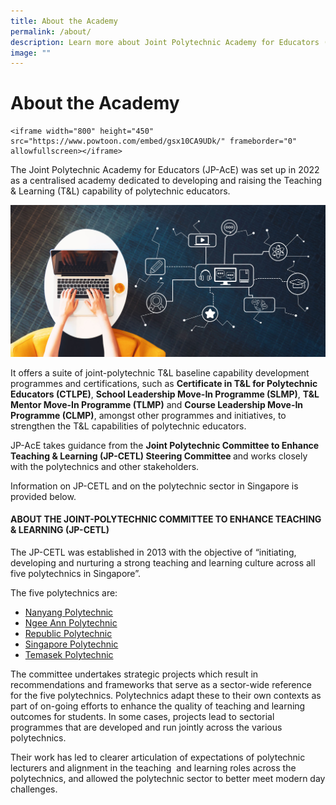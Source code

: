 ```yaml
---
title: About the Academy
permalink: /about/
description: Learn more about Joint Polytechnic Academy for Educators (JP-AcE)
image: ""
---
```

# About the Academy
```
<iframe width="800" height="450" src="https://www.powtoon.com/embed/gsx10CA9UDk/" frameborder="0" allowfullscreen></iframe>
```

The Joint Polytechnic Academy for Educators (JP-AcE) was set up in 2022 as a centralised academy dedicated to developing and raising the Teaching & Learning (T&L) capability of polytechnic educators.

![](/images/124461502_ML.jpg)

It offers a suite of joint-polytechnic T&L baseline capability development programmes and certifications, such as <strong>Certificate in T&L for Polytechnic Educators (CTLPE)</strong>, <strong>School Leadership Move-In Programme (SLMP)</strong>, <strong>T&L Mentor Move-In Programme (TLMP)</strong> and <strong>Course Leadership Move-In Programme (CLMP)</strong>, amongst other programmes and initiatives, to strengthen the T&L capabilities of polytechnic educators.

JP-AcE takes guidance from the <strong>Joint Polytechnic Committee to Enhance Teaching & Learning (JP-CETL) Steering Committee </strong> and works closely with the polytechnics and other stakeholders.

Information on JP-CETL and on the polytechnic sector in Singapore is provided below.

#### ABOUT THE JOINT-POLYTECHNIC COMMITTEE TO ENHANCE TEACHING & LEARNING (JP-CETL)

The JP-CETL was established in 2013 with the objective of “initiating, developing and nurturing a strong teaching and learning culture across all five polytechnics in Singapore”.

The five polytechnics are:
* [Nanyang Polytechnic](www.nyp.edu.sg)
* [Ngee Ann Polytechnic](www.np.edu.sg)
* [Republic Polytechnic](www.rp.edu.sg)
* [Singapore Polytechnic](www.sp.edu.sg)
* [Temasek Polytechnic](www.tp.edu.sg)

The committee undertakes strategic projects which result in recommendations and frameworks that serve as a sector-wide reference for the five polytechnics. Polytechnics adapt these to their own contexts as part of on-going efforts to enhance the quality of teaching and learning outcomes for students. In some cases, projects lead to sectorial programmes that are developed and run jointly across the various polytechnics.

Their work has led to clearer articulation of expectations of polytechnic lecturers and alignment in the teaching  and learning roles across the polytechnics, and allowed the polytechnic sector to better meet modern day challenges.